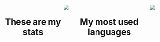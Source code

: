 <!---### Hi there 👋 -->
<div style="display: flex; flex-direction: row; justify-content: center;">
  <h1 align="center">These are my stats</h1>
  
  <img align="center" src="https://github-readme-stats.vercel.app/api?username=Giock24&show_icons=true&theme=tokyonight" />
  
  <h1 align="center">My most used languages</h1>

  <img  align="center" src="https://github-readme-stats.vercel.app/api/top-langs/?username=Giock24&theme=tokyonight&layout=donut-vertical"/>
</div>
<!--
![Giock24's GitHub stats](https://github-readme-stats.vercel.app/api?username=Giock24&show_icons=true&theme=tokyonight)
-->
<!--
[![Top Langs](https://github-readme-stats.vercel.app/api/top-langs/?username=Giock24&theme=tokyonight&layout=donut-vertical)](https://github.com/Giock24/github-readme-stats)
-->
<!--
**Giock24/Giock24** is a ✨ _special_ ✨ repository because its `README.md` (this file) appears on your GitHub profile.

Here are some ideas to get you started:

- 🔭 I’m currently working on ...
- 🌱 I’m currently learning ...
- 👯 I’m looking to collaborate on ...
- 🤔 I’m looking for help with ...
- 💬 Ask me about ...
- 📫 How to reach me: ...
- 😄 Pronouns: ...
- ⚡ Fun fact: ...
-->
